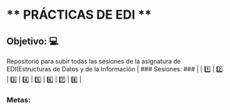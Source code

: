 # __** PRÁCTICAS DE EDI **__ #
## Objetivo: :computer: ##
Repositorio para subir todas las sesiones de la asignatura de EDI(Estructuras de Datos y de la Información
| ### Sesiones: ### |
| :one: | 2️⃣ | 3️⃣ | 4️⃣ | 5️⃣ | 6️⃣ | 7️⃣ | 8️⃣ |
### Metas: ###



